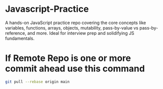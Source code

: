 # Javascript-Practice
A hands-on JavaScript practice repo covering the core concepts like variables, functions, arrays, objects, mutability, pass-by-value vs pass-by-reference, and more. Ideal for interview prep and solidifying JS fundamentals.

# If Remote Repo is one or more commit ahead use this command 
```bash
git pull --rebase origin main
```

###
